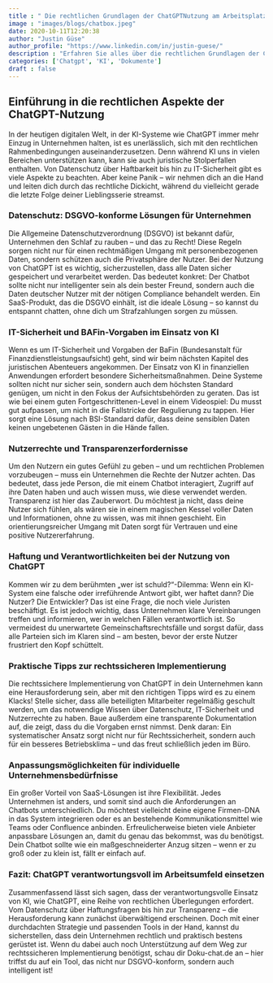 ```yaml
---
title : " Die rechtlichen Grundlagen der ChatGPTNutzung am Arbeitsplatz"
image : "images/blogs/chatbox.jpeg"
date: 2020-10-11T12:20:38
author: "Justin Güse"
author_profile: "https://www.linkedin.com/in/justin-guese/"
description : "Erfahren Sie alles über die rechtlichen Grundlagen der ChatGPT-Nutzung am Arbeitsplatz. Datenschutz, Compliance und praktische Tipps für Unternehmen im digitalen Zeitalter."
categories: ['Chatgpt', 'KI', 'Dokumente']
draft : false
---
```


## Einführung in die rechtlichen Aspekte der ChatGPT-Nutzung  

In der heutigen digitalen Welt, in der KI-Systeme wie ChatGPT immer mehr Einzug in Unternehmen halten, ist es unerlässlich, sich mit den rechtlichen Rahmenbedingungen auseinanderzusetzen. Denn während KI uns in vielen Bereichen unterstützen kann, kann sie auch juristische Stolperfallen enthalten. Von Datenschutz über Haftbarkeit bis hin zu IT-Sicherheit gibt es viele Aspekte zu beachten. Aber keine Panik – wir nehmen dich an die Hand und leiten dich durch das rechtliche Dickicht, während du vielleicht gerade die letzte Folge deiner Lieblingsserie streamst.

### Datenschutz: DSGVO-konforme Lösungen für Unternehmen  

Die Allgemeine Datenschutzverordnung (DSGVO) ist bekannt dafür, Unternehmen den Schlaf zu rauben – und das zu Recht! Diese Regeln sorgen nicht nur für einen rechtmäßigen Umgang mit personenbezogenen Daten, sondern schützen auch die Privatsphäre der Nutzer. Bei der Nutzung von ChatGPT ist es wichtig, sicherzustellen, dass alle Daten sicher gespeichert und verarbeitet werden. Das bedeutet konkret: Der Chatbot sollte nicht nur intelligenter sein als dein bester Freund, sondern auch die Daten deutscher Nutzer mit der nötigen Compliance behandelt werden. Ein SaaS-Produkt, das die DSGVO einhält, ist die ideale Lösung – so kannst du entspannt chatten, ohne dich um Strafzahlungen sorgen zu müssen. 

### IT-Sicherheit und BAFin-Vorgaben im Einsatz von KI  

Wenn es um IT-Sicherheit und Vorgaben der BaFin (Bundesanstalt für Finanzdienstleistungsaufsicht) geht, sind wir beim nächsten Kapitel des juristischen Abenteuers angekommen. Der Einsatz von KI in finanziellen Anwendungen erfordert besondere Sicherheitsmaßnahmen. Deine Systeme sollten nicht nur sicher sein, sondern auch dem höchsten Standard genügen, um nicht in den Fokus der Aufsichtsbehörden zu geraten. Das ist wie bei einem guten Fortgeschrittenen-Level in einem Videospiel: Du musst gut aufpassen, um nicht in die Fallstricke der Regulierung zu tappen. Hier sorgt eine Lösung nach BSI-Standard dafür, dass deine sensiblen Daten keinen ungebetenen Gästen in die Hände fallen.

### Nutzerrechte und Transparenzerfordernisse  

Um den Nutzern ein gutes Gefühl zu geben – und um rechtlichen Problemen vorzubeugen – muss ein Unternehmen die Rechte der Nutzer achten. Das bedeutet, dass jede Person, die mit einem Chatbot interagiert, Zugriff auf ihre Daten haben und auch wissen muss, wie diese verwendet werden. Transparenz ist hier das Zauberwort. Du möchtest ja nicht, dass deine Nutzer sich fühlen, als wären sie in einem magischen Kessel voller Daten und Informationen, ohne zu wissen, was mit ihnen geschieht. Ein orientierungsreicher Umgang mit Daten sorgt für Vertrauen und eine positive Nutzererfahrung. 

### Haftung und Verantwortlichkeiten bei der Nutzung von ChatGPT  

Kommen wir zu dem berühmten „wer ist schuld?“-Dilemma: Wenn ein KI-System eine falsche oder irreführende Antwort gibt, wer haftet dann? Die Nutzer? Die Entwickler? Das ist eine Frage, die noch viele Juristen beschäftigt. Es ist jedoch wichtig, dass Unternehmen klare Vereinbarungen treffen und informieren, wer in welchen Fällen verantwortlich ist. So vermeidest du unerwartete Gemeinschaftsrechtsfälle und sorgst dafür, dass alle Parteien sich im Klaren sind – am besten, bevor der erste Nutzer frustriert den Kopf schüttelt.

### Praktische Tipps zur rechtssicheren Implementierung  

Die rechtssichere Implementierung von ChatGPT in dein Unternehmen kann eine Herausforderung sein, aber mit den richtigen Tipps wird es zu einem Klacks! Stelle sicher, dass alle beteiligten Mitarbeiter regelmäßig geschult werden, um das notwendige Wissen über Datenschutz, IT-Sicherheit und Nutzerrechte zu haben. Baue außerdem eine transparente Dokumentation auf, die zeigt, dass du die Vorgaben ernst nimmst. Denk daran: Ein systematischer Ansatz sorgt nicht nur für Rechtssicherheit, sondern auch für ein besseres Betriebsklima – und das freut schließlich jeden im Büro.

### Anpassungsmöglichkeiten für individuelle Unternehmensbedürfnisse  

Ein großer Vorteil von SaaS-Lösungen ist ihre Flexibilität. Jedes Unternehmen ist anders, und somit sind auch die Anforderungen an Chatbots unterschiedlich. Du möchtest vielleicht deine eigene Firmen-DNA in das System integrieren oder es an bestehende Kommunikationsmittel wie Teams oder Confluence anbinden. Erfreulicherweise bieten viele Anbieter anpassbare Lösungen an, damit du genau das bekommst, was du benötigst. Dein Chatbot sollte wie ein maßgeschneiderter Anzug sitzen – wenn er zu groß oder zu klein ist, fällt er einfach auf.

### Fazit: ChatGPT verantwortungsvoll im Arbeitsumfeld einsetzen  

Zusammenfassend lässt sich sagen, dass der verantwortungsvolle Einsatz von KI, wie ChatGPT, eine Reihe von rechtlichen Überlegungen erfordert. Vom Datenschutz über Haftungsfragen bis hin zur Transparenz – die Herausforderung kann zunächst überwältigend erscheinen. Doch mit einer durchdachten Strategie und passenden Tools in der Hand, kannst du sicherstellen, dass dein Unternehmen rechtlich und praktisch bestens gerüstet ist. Wenn du dabei auch noch Unterstützung auf dem Weg zur rechtssicheren Implementierung benötigst, schau dir Doku-chat.de an – hier triffst du auf ein Tool, das nicht nur DSGVO-konform, sondern auch intelligent ist!